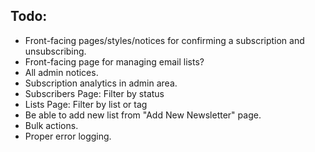 ## Todo:

- Front-facing pages/styles/notices for confirming a subscription and unsubscribing.
- Front-facing page for managing email lists?
- All admin notices.
- Subscription analytics in admin area.
- Subscribers Page: Filter by status
- Lists Page: Filter by list or tag
- Be able to add new list from "Add New Newsletter" page.
- Bulk actions.
- Proper error logging.